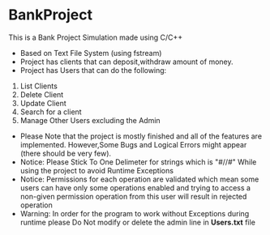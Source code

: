 # BankProject
This is a Bank Project Simulation made using C/C++ 
- Based on Text File System (using fstream)
- Project has clients that can deposit,withdraw amount of money.
- Project has Users that can do the following:
 1. List Clients
  2. Delete Client
  3. Update Client
  4. Search for a client
5. Manage Other Users excluding the Admin
-  Please Note that the project is mostly finished and all of the features are implemented. However,Some Bugs and Logical Errors might appear (there should be very few).
-  Notice: Please Stick To One Delimeter for strings which is "#//#" While using the project to avoid Runtime Exceptions
-  Notice: Permissions for each operation are validated which mean some users can have only some operations enabled and trying to access a non-given permission operation from this user will result in rejected operation
-  Warning: In order for the program to work without Exceptions during runtime please Do Not modify or delete the admin line in **Users.txt** file
  
